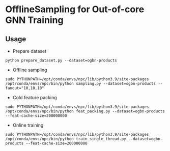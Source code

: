 # OfflineSampling for Out-of-core GNN Training

## Usage

* Prepare dataset

```shell
python prepare_dataset.py --dataset=ogbn-products
```

* Offline sampling

```shell
sudo PYTHONPATH=/opt/conda/envs/npc/lib/python3.9/site-packages /opt/conda/envs/npc/bin/python sampling.py --dataset=ogbn-products --fanout="10,10,10"
```

* Cold feature packing

```shell
sudo PYTHONPATH=/opt/conda/envs/npc/lib/python3.9/site-packages /opt/conda/envs/npc/bin/python feat_packing.py --dataset=ogbn-products --feat-cache-size=200000000
```

* Online training

```shell
sudo PYTHONPATH=/opt/conda/envs/npc/lib/python3.9/site-packages /opt/conda/envs/npc/bin/python train_single_thread.py --dataset=ogbn-products --feat-cache-size=200000000
```
